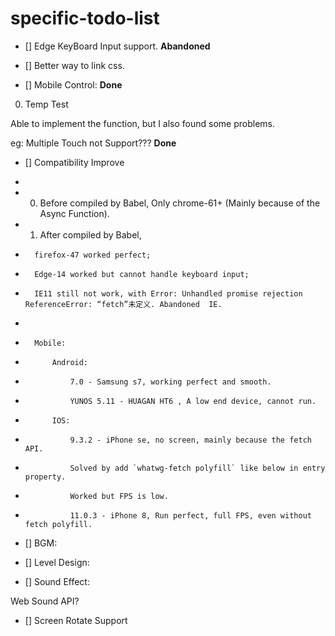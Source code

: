 # specific-todo-list

- [] Edge KeyBoard Input support.   **Abandoned**

- [] Better way to link css.

- [] Mobile Control: **Done**

0. Temp Test

Able to implement the function, but I also found some problems.

eg: Multiple Touch not Support??? **Done**


- [] Compatibility Improve
*
* 0. Before compiled by Babel, Only chrome-61+ (Mainly because of the Async Function).
* 1. After compiled by Babel,
*       firefox-47 worked perfect;
*       Edge-14 worked but cannot handle keyboard input;
*       IE11 still not work, with Error: Unhandled promise rejection ReferenceError: “fetch”未定义. Abandoned  IE.
*
*       Mobile:
*           Android:
*               7.0 - Samsung s7, working perfect and smooth.
*               YUNOS 5.11 - HUAGAN HT6 , A low end device, cannot run.
*           IOS:
*               9.3.2 - iPhone se, no screen, mainly because the fetch API.
*               Solved by add `whatwg-fetch polyfill` like below in entry property.
*               Worked but FPS is low.
*               11.0.3 - iPhone 8, Run perfect, full FPS, even without fetch polyfill.


- [] BGM:

- [] Level Design:

- [] Sound Effect:

Web Sound API?

- [] Screen Rotate Support
